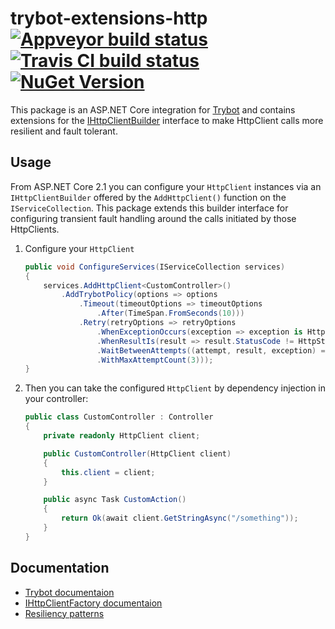 # trybot-extensions-http [![Appveyor build status](https://img.shields.io/appveyor/ci/pcsajtai/trybot-extensions-http/master.svg?label=appveyor)](https://ci.appveyor.com/project/pcsajtai/trybot-extensions-http/branch/master) [![Travis CI build status](https://img.shields.io/travis/z4kn4fein/trybot-extensions-http/master.svg?label=travis-ci)](https://travis-ci.org/z4kn4fein/trybot-extensions-http) [![NuGet Version](https://buildstats.info/nuget/Trybot.Extensions.Http)](https://www.nuget.org/packages/Trybot.Extensions.Http/)

This package is an ASP.NET Core integration for [Trybot](https://github.com/z4kn4fein/trybot) and contains extensions for the [IHttpClientBuilder](https://github.com/dotnet/runtime/tree/master/src/libraries/Microsoft.Extensions.Http/src) interface to make HttpClient calls more resilient and fault tolerant.

## Usage
From ASP.NET Core 2.1 you can configure your `HttpClient` instances via an `IHttpClientBuilder` offered by the `AddHttpClient()` function on the `IServiceCollection`. This package extends this builder interface for configuring transient fault handling around the calls initiated by those HttpClients. 

1. Configure your `HttpClient`
    ```c#
    public void ConfigureServices(IServiceCollection services)
    {
        services.AddHttpClient<CustomController>()
            .AddTrybotPolicy(options => options
                .Timeout(timeoutOptions => timeoutOptions
                    .After(TimeSpan.FromSeconds(10)))
                .Retry(retryOptions => retryOptions
                    .WhenExceptionOccurs(exception => exception is HttpRequestException)
                    .WhenResultIs(result => result.StatusCode != HttpStatusCode.Ok)
                    .WaitBetweenAttempts((attempt, result, exception) => TimeSpan.FromSeconds(5))
                    .WithMaxAttemptCount(3)));
    }
    ```

2. Then you can take the configured `HttpClient` by dependency injection in your controller:
    ```c#
    public class CustomController : Controller
    {
        private readonly HttpClient client;

        public CustomController(HttpClient client)
        {
            this.client = client;
        }

        public async Task CustomAction()
        {
            return Ok(await client.GetStringAsync("/something"));
        }
    }
    ```

## Documentation
- [Trybot documentaion](https://github.com/z4kn4fein/trybot/blob/master/README.md)
- [IHttpClientFactory documentaion](https://docs.microsoft.com/en-gb/aspnet/core/fundamentals/http-requests)
- [Resiliency patterns](https://docs.microsoft.com/en-us/azure/architecture/patterns/category/resiliency)
